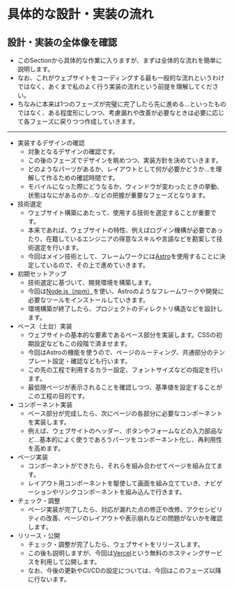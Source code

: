 具体的な設計・実装の流れ
===

## 設計・実装の全体像を確認

- このSectionから具体的な作業に入りますが、まずは全体的な流れを簡単に説明します。
- なお、これがウェブサイトをコーディングする最も一般的な流れというわけではなく、あくまで私のよく行う実装の流れという前提を理解してください。
- ちなみに本来は1つのフェーズが完璧に完了したら先に進める...といったものではなく、ある程度形にしつつ、考慮漏れや改善が必要なときは必要に応じて各フェーズに戻りつつ作成していきます。

----

- 実装するデザインの確認
    - 対象となるデザインの確認です。
    - この後のフェーズでデザインを眺めつつ、実装方針を決めていきます。
    - どのようなパーツがあるか、レイアウトとして何が必要かどうか…を理解して作るための確認時間です。
    - モバイルになった際にどうなるか、ウィンドウが変わったときの挙動、状態はなにがあるのか…などの把握が重要なフェーズとなります。
- 技術選定
    - ウェブサイト構築にあたって、使用する技術を選定することが重要です。
    - 本来であれば、ウェブサイトの特性、例えばログイン機構が必要であったり、在籍しているエンジニアの得意なスキルや言語などを勘案して技術選定を行います。
    - 今回はメイン技術として、フレームワークには[Astro](https://astro.build/)を使用することに決定しているので、その上で進めていきます。
- 初期セットアップ
    - 技術選定に基づいて、開発環境を構築します。
    - 今回は[Node.js（npm）](https://nodejs.org/ja/)を使い、Astroのようなフレームワークや開発に必要なツールをインストールしていきます。
    - 環境構築が終了したら、プロジェクトのディレクトリ構造などを設計します。
- ベース（土台）実装
  - ウェブサイトの基本的な要素であるベース部分を実装します。CSSの初期設定などもこの段階で済ませます。
  - 今回はAstroの機能を使うので、ページのルーティング、共通部分のテンプレート設定・確認なども行います。
  - この先の工程で利用するカラー設定、フォントサイズなどの指定を行います。
  - 最低限ページが表示されることを確認しつつ、基準値を設定することがこの工程の目的です。
- コンポーネント実装
  - ベース部分が完成したら、次にページの各部分に必要なコンポーネントを実装します。
  - 例えば、ウェブサイトのヘッダー、ボタンやフォームなどの入力部品など...基本的によく使うであろうパーツをコンポーネント化し、再利用性を高めます。
- ページ実装
  - コンポーネントができたら、それらを組み合わせてページを組み立てます。
  - レイアウト用コンポーネントを駆使して画面を組み立てていき、ナビゲーションやリンクコンポーネントを組み込んで行きます。
- チェック・調整
  - ページ実装が完了したら、対応が漏れた点の修正や改修、アクセシビリティの改善、ページのレイアウトや表示崩れなどの問題がないかを確認します。
- リリース・公開
  - チェック・調整が完了したら、ウェブサイトをリリースします。
  - この後も説明しますが、今回は[Vercel](https://vercel.com/)という無料のホスティングサービスを利用して公開します。
  - なお、今後の更新やCI/CDの設定については、今回はこのフェーズ以降に行ないます。

